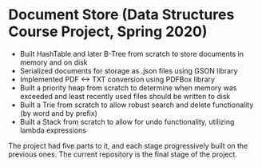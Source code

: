 # Document Store (Data Structures Course Project, Spring 2020)

- Built HashTable and later B-Tree from scratch to store documents in memory and on disk
- Serialized documents for storage as .json files using GSON library
- Implemented PDF <-> TXT conversion using PDFBox library
- Built a priority heap from scratch to determine when memory was exceeded and least recently used files should be written to disk
- Built a Trie from scratch to allow robust search and delete functionality (by word and by prefix)
- Built a Stack from scratch to allow for undo functionality, utilizing lambda expressions

The project had five parts to it, and each stage progressively built on the previous ones. The current repository is the final stage of the project. 
